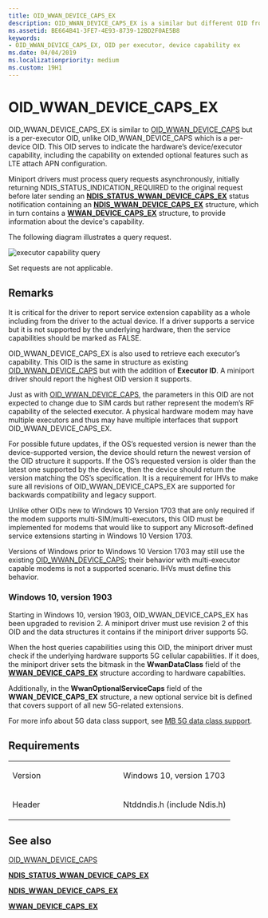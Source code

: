 ```yaml
---
title: OID_WWAN_DEVICE_CAPS_EX
description: OID_WWAN_DEVICE_CAPS_EX is a similar but different OID from OID_WWAN_DEVICE_CAPS.
ms.assetid: BE664B41-3FE7-4E93-8739-12BD2F0AE5B8
keywords:
- OID_WWAN_DEVICE_CAPS_EX, OID per executor, device capability ex
ms.date: 04/04/2019
ms.localizationpriority: medium
ms.custom: 19H1
---
```


# OID\_WWAN\_DEVICE\_CAPS\_EX


OID\_WWAN\_DEVICE\_CAPS\_EX is similar to [OID\_WWAN\_DEVICE\_CAPS](oid-wwan-device-caps.md) but is a per-executor OID, unlike OID_WWAN_DEVICE_CAPS which is a per-device OID. This OID serves to indicate the hardware’s device/executor capability, including the capability on extended optional features such as LTE attach APN configuration.

Miniport drivers must process query requests asynchronously, initially returning NDIS\_STATUS\_INDICATION\_REQUIRED to the original request before later sending an [**NDIS\_STATUS\_WWAN\_DEVICE\_CAPS\_EX**](https://docs.microsoft.com/windows-hardware/drivers/network/ndis-status-wwan-device-caps-ex) status notification containing an [**NDIS\_WWAN\_DEVICE\_CAPS\_EX**](https://docs.microsoft.com/windows-hardware/drivers/ddi/ndiswwan/ns-ndiswwan-_ndis_wwan_device_caps_ex) structure, which in turn contains a [**WWAN\_DEVICE\_CAPS\_EX**](https://docs.microsoft.com/windows-hardware/drivers/ddi/wwan/ns-wwan-_wwan_device_caps_ex) structure, to provide information about the device's capability.

The following diagram illustrates a query request.

![executor capability query](images/multi-SIM_6_executorCapabilityQuery.png)

Set requests are not applicable.

Remarks
-------

It is critical for the driver to report service extension capability as a whole including from the driver to the actual device. If a driver supports a service but it is not supported by the underlying hardware, then the service capabilities should be marked as FALSE.

OID\_WWAN\_DEVICE\_CAPS\_EX is also used to retrieve each executor’s capability. This OID is the same in structure as existing [OID\_WWAN\_DEVICE\_CAPS](oid-wwan-device-caps.md) but with the addition of **Executor ID**. A miniport driver should report the highest OID version it supports.

Just as with [OID\_WWAN\_DEVICE\_CAPS](oid-wwan-device-caps.md), the parameters in this OID are not expected to change due to SIM cards but rather represent the modem’s RF capability of the selected executor. A physical hardware modem may have multiple executors and thus may have multiple interfaces that support OID\_WWAN\_DEVICE\_CAPS\_EX.

For possible future updates, if the OS’s requested version is newer than the device-supported version, the device should return the newest version of the OID structure it supports. If the OS’s requested version is older than the latest one supported by the device, then the device should return the version matching the OS’s specification. It is a requirement for IHVs to make sure all revisions of OID\_WWAN\_DEVICE\_CAPS\_EX are supported for backwards compatibility and legacy support.

Unlike other OIDs new to Windows 10 Version 1703 that are only required if the modem supports multi-SIM/multi-executors, this OID must be implemented for modems that would like to support any Microsoft-defined service extensions starting in Windows 10 Version 1703.

Versions of Windows prior to Windows 10 Version 1703 may still use the existing [OID\_WWAN\_DEVICE\_CAPS](oid-wwan-device-caps.md); their behavior with multi-executor capable modems is not a supported scenario. IHVs must define this behavior.

### Windows 10, version 1903

Starting in Windows 10, version 1903, OID_WWAN_DEVICE_CAPS_EX has been upgraded to revision 2. A miniport driver must use revision 2 of this OID and the data structures it contains if the miniport driver supports 5G.

When the host queries capabilities using this OID, the miniport driver must check if the underlying hardware supports 5G cellular capabilities. If it does, the miniport driver sets the bitmask in the **WwanDataClass** field of the [**WWAN_DEVICE_CAPS_EX**](https://docs.microsoft.com/windows-hardware/drivers/ddi/wwan/ns-wwan-_wwan_device_caps_ex) structure according to hardware capabilties.

Additionally, in the **WwanOptionalServiceCaps** field of the **WWAN_DEVICE_CAPS_EX** structure, a new optional service bit is defined that covers support of all new 5G-related extensions.

For more info about 5G data class support, see [MB 5G data class support](mb-5g-data-class-support.md).

Requirements
------------

<table>
<colgroup>
<col width="50%" />
<col width="50%" />
</colgroup>
<tbody>
<tr class="odd">
<td><p>Version</p></td>
<td><p>Windows 10, version 1703</p></td>
</tr>
<tr class="even">
<td><p>Header</p></td>
<td>Ntddndis.h (include Ndis.h)</td>
</tr>
</tbody>
</table>

## See also


[OID\_WWAN\_DEVICE\_CAPS](oid-wwan-device-caps.md)

[**NDIS\_STATUS\_WWAN\_DEVICE\_CAPS\_EX**](https://docs.microsoft.com/windows-hardware/drivers/network/ndis-status-wwan-device-caps-ex)

[**NDIS\_WWAN\_DEVICE\_CAPS\_EX**](https://docs.microsoft.com/windows-hardware/drivers/ddi/ndiswwan/ns-ndiswwan-_ndis_wwan_device_caps_ex)

[**WWAN\_DEVICE\_CAPS\_EX**](https://docs.microsoft.com/windows-hardware/drivers/ddi/wwan/ns-wwan-_wwan_device_caps_ex)



